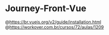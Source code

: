 # Journey-Front-Vue

@https://br.vuejs.org/v2/guide/installation.html
@https://workover.com.br/cursos/72/aulas/1209